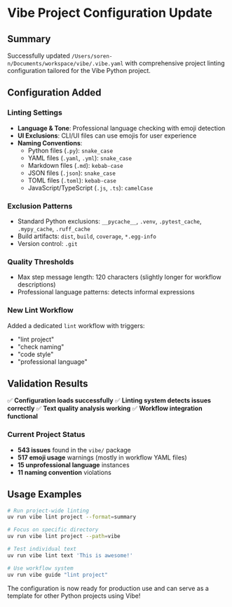 # Vibe Project Configuration Update

## Summary

Successfully updated `/Users/soren-n/Documents/workspace/vibe/.vibe.yaml` with comprehensive project linting configuration tailored for the Vibe Python project.

## Configuration Added

### Linting Settings
- **Language & Tone**: Professional language checking with emoji detection
- **UI Exclusions**: CLI/UI files can use emojis for user experience
- **Naming Conventions**:
  - Python files (`.py`): `snake_case`
  - YAML files (`.yaml`, `.yml`): `snake_case`
  - Markdown files (`.md`): `kebab-case`
  - JSON files (`.json`): `snake_case`
  - TOML files (`.toml`): `kebab-case`
  - JavaScript/TypeScript (`.js`, `.ts`): `camelCase`

### Exclusion Patterns
- Standard Python exclusions: `__pycache__`, `.venv`, `.pytest_cache`, `.mypy_cache`, `.ruff_cache`
- Build artifacts: `dist`, `build`, `coverage`, `*.egg-info`
- Version control: `.git`

### Quality Thresholds
- Max step message length: 120 characters (slightly longer for workflow descriptions)
- Professional language patterns: detects informal expressions

### New Lint Workflow
Added a dedicated `lint` workflow with triggers:
- "lint project"
- "check naming"
- "code style"
- "professional language"

## Validation Results

✅ **Configuration loads successfully**
✅ **Linting system detects issues correctly**
✅ **Text quality analysis working**
✅ **Workflow integration functional**

### Current Project Status
- **543 issues** found in the `vibe/` package
- **517 emoji usage** warnings (mostly in workflow YAML files)
- **15 unprofessional language** instances
- **11 naming convention** violations

## Usage Examples

```bash
# Run project-wide linting
uv run vibe lint project --format=summary

# Focus on specific directory
uv run vibe lint project --path=vibe

# Test individual text
uv run vibe lint text 'This is awesome!'

# Use workflow system
uv run vibe guide "lint project"
```

The configuration is now ready for production use and can serve as a template for other Python projects using Vibe!
